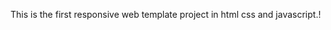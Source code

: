 <!-- Responsive web template  -->

This is the first responsive web template project in html css and javascript.!